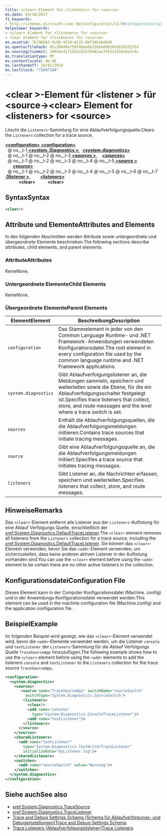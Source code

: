 ```yaml
---
title: <clear>-Element für <listeners> für <source>
ms.date: 03/30/2017
f1_keywords:
- http://schemas.microsoft.com/.NetConfiguration/v2.0#configuration/system.diagnostics/sources/source/listeners/clear
helpviewer_keywords:
- <clear> element for <listeners> for <source>
- clear element for <listeners> for <source>
ms.assetid: 76796bb2-9c0b-4526-8135-8bf18b16d8d9
ms.openlocfilehash: 05c20040ef59f4dee6b15bbe0b0369281b532754
ms.sourcegitcommit: 3094dcd17141b32a570a82ae3f62a331616e2c9c
ms.translationtype: MT
ms.contentlocale: de-DE
ms.lasthandoff: 10/01/2019
ms.locfileid: "71697184"
---
```

# <a name="clear-element-for-listeners-for-source"></a><span data-ttu-id="bba00-102">\<clear >-Element für \<listener > für \<source-></span><span class="sxs-lookup"><span data-stu-id="bba00-102">\<clear> Element for \<listeners> for \<source></span></span>
<span data-ttu-id="bba00-103">Löscht die `Listeners`-Sammlung für eine Ablaufverfolgungsquelle.</span><span class="sxs-lookup"><span data-stu-id="bba00-103">Clears the `Listeners` collection for a trace source.</span></span>  
  
[<span data-ttu-id="bba00-104"> **\<configuration>** </span><span class="sxs-lookup"><span data-stu-id="bba00-104">**\<configuration>**</span></span>](../configuration-element.md)  
<span data-ttu-id="bba00-105">&nbsp; @ no__t-1[ **\<system. Diagnostics >** ](system-diagnostics-element.md)</span><span class="sxs-lookup"><span data-stu-id="bba00-105">&nbsp;&nbsp;[**\<system.diagnostics>**](system-diagnostics-element.md)</span></span>  
<span data-ttu-id="bba00-106">&nbsp; @ no__t-1 @ no__t-2 @ no__t-3[ **\<sources >** ](sources-element.md)</span><span class="sxs-lookup"><span data-stu-id="bba00-106">&nbsp;&nbsp;&nbsp;&nbsp;[**\<sources>**](sources-element.md)</span></span>  
<span data-ttu-id="bba00-107">&nbsp; @ no__t-1 @ no__t-2 @ no__t-3 @ no__t-4 @ no__t-5[ **\<source >** ](source-element.md)</span><span class="sxs-lookup"><span data-stu-id="bba00-107">&nbsp;&nbsp;&nbsp;&nbsp;&nbsp;&nbsp;[**\<source>**](source-element.md)</span></span>  
<span data-ttu-id="bba00-108">&nbsp; @ no__t-1 @ no__t-2 @ no__t-3 @ no__t-4 @ no__t-5 @ no__t-6 @ no__t-7[ **&nbsp;0listener >** ](listeners-element-for-source.md)</span><span class="sxs-lookup"><span data-stu-id="bba00-108">&nbsp;&nbsp;&nbsp;&nbsp;&nbsp;&nbsp;&nbsp;&nbsp;[**\<listeners>**](listeners-element-for-source.md)</span></span>  
<span data-ttu-id="bba00-109">&nbsp;&nbsp;&nbsp;&nbsp;&nbsp;&nbsp;&nbsp;&nbsp;&nbsp;&nbsp; **\<clear>**</span><span class="sxs-lookup"><span data-stu-id="bba00-109">&nbsp;&nbsp;&nbsp;&nbsp;&nbsp;&nbsp;&nbsp;&nbsp;&nbsp;&nbsp;**\<clear>**</span></span>  
  
## <a name="syntax"></a><span data-ttu-id="bba00-110">Syntax</span><span class="sxs-lookup"><span data-stu-id="bba00-110">Syntax</span></span>  
  
```xml  
<clear/>  
```  
  
## <a name="attributes-and-elements"></a><span data-ttu-id="bba00-111">Attribute und Elemente</span><span class="sxs-lookup"><span data-stu-id="bba00-111">Attributes and Elements</span></span>  
 <span data-ttu-id="bba00-112">In den folgenden Abschnitten werden Attribute sowie untergeordnete und übergeordnete Elemente beschrieben.</span><span class="sxs-lookup"><span data-stu-id="bba00-112">The following sections describe attributes, child elements, and parent elements.</span></span>  
  
### <a name="attributes"></a><span data-ttu-id="bba00-113">Attribute</span><span class="sxs-lookup"><span data-stu-id="bba00-113">Attributes</span></span>  
 <span data-ttu-id="bba00-114">Keine</span><span class="sxs-lookup"><span data-stu-id="bba00-114">None.</span></span>  
  
### <a name="child-elements"></a><span data-ttu-id="bba00-115">Untergeordnete Elemente</span><span class="sxs-lookup"><span data-stu-id="bba00-115">Child Elements</span></span>  
 <span data-ttu-id="bba00-116">Keine</span><span class="sxs-lookup"><span data-stu-id="bba00-116">None.</span></span>  
  
### <a name="parent-elements"></a><span data-ttu-id="bba00-117">Übergeordnete Elemente</span><span class="sxs-lookup"><span data-stu-id="bba00-117">Parent Elements</span></span>  
  
|<span data-ttu-id="bba00-118">Element</span><span class="sxs-lookup"><span data-stu-id="bba00-118">Element</span></span>|<span data-ttu-id="bba00-119">Beschreibung</span><span class="sxs-lookup"><span data-stu-id="bba00-119">Description</span></span>|  
|-------------|-----------------|  
|`configuration`|<span data-ttu-id="bba00-120">Das Stammelement in jeder von den Common Language Runtime- und .NET Framework-Anwendungen verwendeten Konfigurationsdatei.</span><span class="sxs-lookup"><span data-stu-id="bba00-120">The root element in every configuration file used by the common language runtime and .NET Framework applications.</span></span>|  
|`system.diagnostics`|<span data-ttu-id="bba00-121">Gibt Ablaufverfolgungslistener an, die Meldungen sammeln, speichern und weiterleiten sowie die Ebene, für die ein Ablaufverfolgungsschalter festgelegt ist.</span><span class="sxs-lookup"><span data-stu-id="bba00-121">Specifies trace listeners that collect, store, and route messages and the level where a trace switch is set.</span></span>|  
|`sources`|<span data-ttu-id="bba00-122">Enthält die Ablaufverfolgungsquellen, die die Ablaufverfolgungsmeldungen initiieren.</span><span class="sxs-lookup"><span data-stu-id="bba00-122">Contains trace sources that initiate tracing messages.</span></span>|  
|`source`|<span data-ttu-id="bba00-123">Gibt eine Ablaufverfolgungsquelle an, die die Ablaufverfolgungsmeldungen initiiert.</span><span class="sxs-lookup"><span data-stu-id="bba00-123">Specifies a trace source that initiates tracing messages.</span></span>|  
|`listeners`|<span data-ttu-id="bba00-124">Gibt Listener an, die Nachrichten erfassen, speichern und weiterleiten.</span><span class="sxs-lookup"><span data-stu-id="bba00-124">Specifies listeners that collect, store, and route messages.</span></span>|  
  
## <a name="remarks"></a><span data-ttu-id="bba00-125">Hinweise</span><span class="sxs-lookup"><span data-stu-id="bba00-125">Remarks</span></span>  
 <span data-ttu-id="bba00-126">Das `<clear>`-Element entfernt alle Listener aus der `Listeners`-Auflistung für eine Ablauf Verfolgungs Quelle, einschließlich der <xref:System.Diagnostics.DefaultTraceListener>.</span><span class="sxs-lookup"><span data-stu-id="bba00-126">The `<clear>` element removes all listeners from the `Listeners` collection for a trace source, including the <xref:System.Diagnostics.DefaultTraceListener>.</span></span> <span data-ttu-id="bba00-127">Sie können das `<clear>`-Element verwenden, bevor Sie das `<add>`-Element verwenden, um sicherzustellen, dass keine anderen aktiven Listener in der Auflistung vorhanden sind.</span><span class="sxs-lookup"><span data-stu-id="bba00-127">You can use the `<clear>` element before using the `<add>` element to be certain there are no other active listeners in the collection.</span></span>  
  
## <a name="configuration-file"></a><span data-ttu-id="bba00-128">Konfigurationsdatei</span><span class="sxs-lookup"><span data-stu-id="bba00-128">Configuration File</span></span>  
 <span data-ttu-id="bba00-129">Dieses Element kann in der Computer Konfigurationsdatei (Machine. config) und in der Anwendungs Konfigurationsdatei verwendet werden.</span><span class="sxs-lookup"><span data-stu-id="bba00-129">This element can be used in the machine configuration file (Machine.config) and the application configuration file.</span></span>  
  
## <a name="example"></a><span data-ttu-id="bba00-130">Beispiel</span><span class="sxs-lookup"><span data-stu-id="bba00-130">Example</span></span>  
 <span data-ttu-id="bba00-131">Im folgenden Beispiel wird gezeigt, wie das `<clear>`-Element verwendet wird, bevor die `<add>`-Elemente verwendet werden, um die Listener `console` und `textListener` der `Listeners`-Sammlung für die Ablauf Verfolgungs Quelle `TraceSourceApp` hinzuzufügen.</span><span class="sxs-lookup"><span data-stu-id="bba00-131">The following example shows how to use the `<clear>` element before using the `<add>` elements to add the listeners `console` and `textListener` to the `Listeners` collection for the trace source `TraceSourceApp`.</span></span>  
  
```xml  
<configuration>  
  <system.diagnostics>  
    <sources>  
       <source name="TraceSourceApp" switchName="sourceSwitch"   
         switchType="System.Diagnostics.SourceSwitch">  
        <listeners>  
          <clear/>  
          <add name="console"   
            type="System.Diagnostics.ConsoleTraceListener"/>  
          <add name="textListener"/>  
        </listeners>  
      </source>  
    </sources>  
    <sharedListeners>  
      <add name="textListener"   
        type="System.Diagnostics.TextWriterTraceListener"   
        initializeData="myListener.log"/>  
    </sharedListeners>  
    <switches>  
      <add name="sourceSwitch" value="Warning"/>  
    </switches>  
  </system.diagnostics>  
</configuration>   
```  
  
## <a name="see-also"></a><span data-ttu-id="bba00-132">Siehe auch</span><span class="sxs-lookup"><span data-stu-id="bba00-132">See also</span></span>

- <xref:System.Diagnostics.TraceSource>
- <xref:System.Diagnostics.TraceListener>
- [<span data-ttu-id="bba00-133">Trace and Debug Settings Schema (Schema für Ablaufverfolgungs- und Debugeinstellungen)</span><span class="sxs-lookup"><span data-stu-id="bba00-133">Trace and Debug Settings Schema</span></span>](index.md)
- [<span data-ttu-id="bba00-134">Trace Listeners (Ablaufverfolgungslistener)</span><span class="sxs-lookup"><span data-stu-id="bba00-134">Trace Listeners</span></span>](../../../debug-trace-profile/trace-listeners.md)
